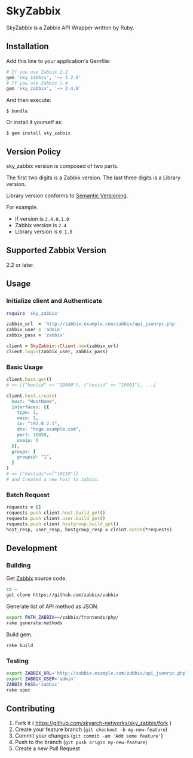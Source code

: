 # SkyZabbix

SkyZabbix is a Zabbix API Wrapper written by Ruby.

## Installation

Add this line to your application's Gemfile:

```ruby
# If you use Zabbix 2.2
gem 'sky_zabbix', '~> 2.2.0'
# If you use Zabbix 2.4
gem 'sky_zabbix', '~> 2.4.0'
```

And then execute:

    $ bundle

Or install it yourself as:

    $ gem install sky_zabbix

## Version Policy

sky_zabbix version is composed of two parts.

The first two digits is a Zabbix version.
The last three digits is a Library version.

Library version conforms to [Semantic Versioning](http://semver.org/).

For example.

- If version is `2.4.0.1.0`
- Zabbix version is `2.4`
- Library version is `0.1.0`

## Supported Zabbix Version

2.2 or later.

## Usage

### Initialize client and Authenticate

```ruby
require 'sky_zabbix'

zabbix_url  = 'http://zabbix.example.com/zabbix/api_jsonrpc.php'
zabbix_user = 'admin'
zabbix_pass = 'zabbix'

client = SkyZabbix::Client.new(zabbix_url)
client.login(zabbix_user, zabbix_pass)
```

### Basic Usage

```ruby
client.host.get()
# => [{"hostid" => "10000"}, {"hostid" => "10001"}, ...]

client.host.create(
  host: "HostName",
  interfaces: [{
    type: 1,
    main: 1,
    ip: "192.0.2.1",
    dns: "hoge.example.com",
    port: 10050,
    useip: 0
  }],
  groups: [
    groupid: "1",
  ]
)
# => {"hostids"=>["10119"]}
# and Created a new host to zabbix.
```

### Batch Request

```ruby
requests = []
requests.push client.host.build_get()
requests.push client.user.build_get()
requests.push client.hostgroup.build_get()
host_resp, user_resp, hostgroup_resp = cleint.batch(*requests)
```

## Development

### Building

Get [Zabbix](https://github.com/zabbix/zabbix) source code.

```sh
cd ~
get clone https://github.com/zabbix/zabbix
```

Generate list of API method as JSON.

```sh
export PATH_ZABBIX=~/zabbix/frontends/php/
rake generate:methods
```

Build gem.

```sh
rake build
```

### Testing

```sh
export ZABBIX_URL='http://zabbix.example.com/zabbix/api_jsonrpc.php'
export ZABBIX_USER='admin'
ZABBIX_PASS='zabbix'
rake spec
```

## Contributing

1. Fork it ( https://github.com/skyarch-networks/sky_zabbix/fork )
2. Create your feature branch (`git checkout -b my-new-feature`)
3. Commit your changes (`git commit -am 'Add some feature'`)
4. Push to the branch (`git push origin my-new-feature`)
5. Create a new Pull Request
